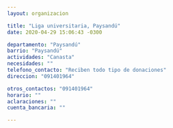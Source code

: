 ```yaml
---
layout: organizacion

title: "Liga universitaria, Paysandú"
date: 2020-04-29 15:06:43 -0300

departamento: "Paysandú"
barrio: "Paysandú"
actividades: "Canasta"
necesidades: ""
telefono_contacto: "Reciben todo tipo de donaciones"
direccion: "091401964"

otros_contactos: "091401964"
horario: ""
aclaraciones: ""
cuenta_bancaria: ""

---
```

